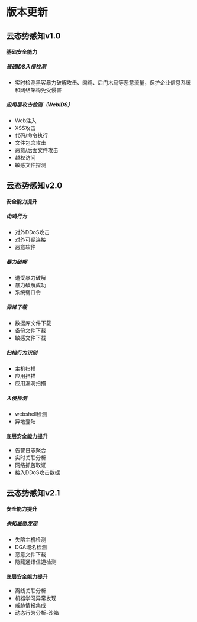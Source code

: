 # 版本更新

## 云态势感知v1.0

#### 基础安全能力

##### 普通IDS入侵检测

* 实时检测黑客暴力破解攻击、肉鸡、后门木马等恶意流量，保护企业信息系统和网络架构免受侵害 

##### 应用层攻击检测（WebIDS） 

* Web注入
* XSS攻击
* 代码/命令执行
* 文件包含攻击
* 恶意/后面文件攻击
* 越权访问
* 敏感文件探测

## 云态势感知v2.0

#### 安全能力提升

##### 肉鸡行为

* 对外DDoS攻击
* 对外可疑连接
* 恶意软件

##### 暴力破解

* 遭受暴力破解 
* 暴力破解成功
* 系统弱口令

##### 异常下载

* 数据库文件下载 
* 备份文件下载
* 敏感文件下载

##### 扫描行为识别

* 主机扫描
* 应用扫描
* 应用漏洞扫描

##### 入侵检测
* webshell检测
* 异地登陆


#### 底层安全能力提升 

* 告警日志聚合 
* 实时关联分析
* 网络抓包取证
* 接入DDoS攻击数据 

## 云态势感知v2.1

#### 安全能力提升

##### 未知威胁发现

* 失陷主机检测
* DGA域名检测
* 恶意文件下载
* 隐藏通讯信道检测

#### 底层安全能力提升

* 离线关联分析
* 机器学习异常发现
* 威胁情报集成
* 动态行为分析-沙箱
